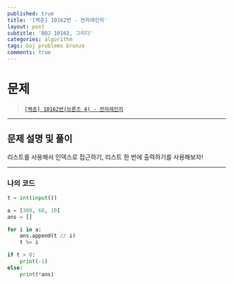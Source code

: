 ```yaml
---
published: true
title: '[백준] 10162번 - 전자레인지'
layout: post
subtitle: 'BOJ 10162, 그리디'
categories: algorithm
tags: boj problems bronze
comments: true
---
```


# 문제
> [`[백준] 10162번(브론즈 4) - 전자레인지`](https://www.acmicpc.net/problem/10162)

---
## 문제 설명 및 풀이

리스트를 사용해서 인덱스로 접근하기, 리스트 한 번에 출력하기를 사용해보자!

---
### 나의 코드
```python
t = int(input())

a = [300, 60, 10]
ans = []

for i in a:
    ans.append(t // i)
    t %= i

if t > 0:
    print(-1)
else:
    print(*ans)
```
